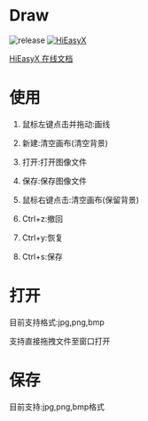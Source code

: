 # Draw

![release](https://img.shields.io/github/v/release/lkm77/Draw)
[![HiEasyX](https://img.shields.io/badge/graphics-HiEasyX-orange.svg)](https://github.com/zouhuidong/HiEasyX)

[HiEasyX 在线文档](https://hiex.alan-crl.top/)

# 使用

1. 鼠标左键点击并拖动:画线

2. 新建:清空画布(清空背景)

3. 打开:打开图像文件

4. 保存:保存图像文件

5. 鼠标右键点击:清空画布(保留背景)

6. Ctrl+z:撤回

7. Ctrl+y:恢复

8. Ctrl+s:保存

# 打开

目前支持格式:jpg,png,bmp

支持直接拖拽文件至窗口打开

# 保存

目前支持:jpg,png,bmp格式
